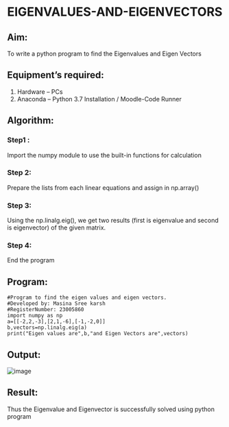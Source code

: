 # EIGENVALUES-AND-EIGENVECTORS
## Aim:
To write a python program to find the Eigenvalues and Eigen Vectors
## Equipment’s required:
1. 	Hardware – PCs
2. 	Anaconda – Python 3.7 Installation / Moodle-Code Runner
## Algorithm:
### Step1 : 
Import the numpy module to use the built-in functions for calculation
### Step 2: 
Prepare the lists from each linear equations and assign in np.array()
### Step 3:
Using the np.linalg.eig(),  we get two results (first is eigenvalue and second is eigenvector) of the given matrix.
### Step 4: 
End the program

## Program:
```
#Program to find the eigen values and eigen vectors.
#Developed by: Masina Sree karsh 
#RegisterNumber: 23005860
import numpy as np
a=[[-2,2,-3],[2,1,-6],[-1,-2,0]]
b,vectors=np.linalg.eig(a)
print("Eigen values are",b,"and Eigen Vectors are",vectors)
```
## Output:

![image](https://github.com/sreekarsh/EIGENVALUES-AND-EIGENVECTORS/assets/139841918/24a0fb78-6ef8-463a-b9ea-d1521bc2c432)

## Result:
Thus the Eigenvalue and Eigenvector is successfully solved using python program
